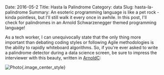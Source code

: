 Date: 2016-05-2
Title: Hasta la Palindrome
Category: data
Slug: hasta-la-palindrome
Summary: An esoteric programming language is like a pet rock - kinda pointless, but I'll still walk it every once in awhile. In this post, I'll check for palindromes in an Arnold Schwarzenegger themed programming language!
 
As a tech worker, I can unequivocally state that the only thing more important than debating coding 
styles or following Agile methodologies is the ability to rapidly whiteboard algorithms. So, if
you're ever asked to write a palindrome detector during a data science screen, be sure to impress 
the interviewer with this beauty, written in <a href=http://lhartikk.github.io/ArnoldC/>ArnoldC</a>:

![Photo]({attach}/assets/data/2016/hasta-la-palindrome.png){.image_center_style}
